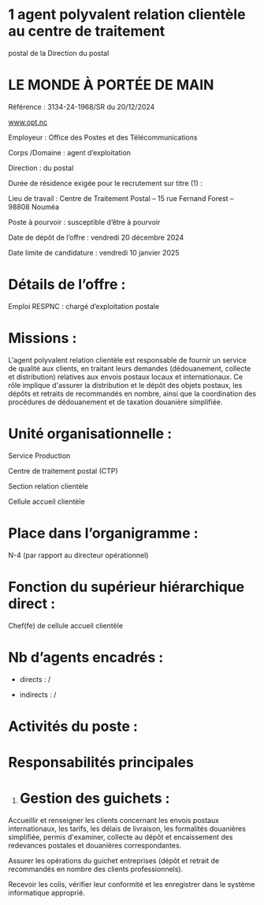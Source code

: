 # 1 agent polyvalent relation clientèle au centre de traitement

postal de la Direction du postal

# LE MONDE À PORTÉE DE MAIN

Référence : 3134-24-1968/SR du 20/12/2024

www.opt.nc

Employeur : Office des Postes et des Télécommunications

Corps /Domaine : agent d’exploitation

Direction : du postal

Durée de résidence exigée pour le recrutement sur titre (1) :

Lieu de travail : Centre de Traitement Postal – 15 rue Fernand Forest – 98808 Nouméa

Poste à pourvoir : susceptible d’être à pourvoir

Date de dépôt de l’offre : vendredi 20 décembre 2024

Date limite de candidature : vendredi 10 janvier 2025

# Détails de l’offre :

Emploi RESPNC : chargé d’exploitation postale

# Missions :

L'agent polyvalent relation clientèle est responsable de fournir un service de qualité aux clients, en traitant leurs demandes (dédouanement, collecte et distribution) relatives aux envois postaux locaux et internationaux. Ce rôle implique d'assurer la distribution et le dépôt des objets postaux, les dépôts et retraits de recommandés en nombre, ainsi que la coordination des procédures de dédouanement et de taxation douanière simplifiée.

# Unité organisationnelle :

Service Production

Centre de traitement postal (CTP)

Section relation clientèle

Cellule accueil clientèle

# Place dans l’organigramme :

N-4 (par rapport au directeur opérationnel)

# Fonction du supérieur hiérarchique direct :

Chef(fe) de cellule accueil clientèle

# Nb d’agents encadrés :

- directs : /

- indirects : /

# Activités du poste :

# Responsabilités principales

1. # Gestion des guichets :

Accueillir et renseigner les clients concernant les envois postaux internationaux, les tarifs, les délais de livraison, les formalités douanières simplifiée, permis d'examiner, collecte au dépôt et encaissement des redevances postales et douanières correspondantes.

Assurer les opérations du guichet entreprises (dépôt et retrait de recommandés en nombre des clients professionnels).

Recevoir les colis, vérifier leur conformité et les enregistrer dans le système informatique approprié.